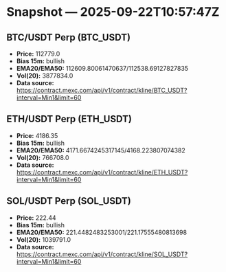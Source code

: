 # Snapshot — 2025-09-22T10:57:47Z

## BTC/USDT Perp (BTC_USDT)
- **Price:** 112779.0
- **Bias 15m:** bullish
- **EMA20/EMA50:** 112609.80061470637/112538.69127827835
- **Vol(20):** 3877834.0
- **Data source:** https://contract.mexc.com/api/v1/contract/kline/BTC_USDT?interval=Min1&limit=60

## ETH/USDT Perp (ETH_USDT)
- **Price:** 4186.35
- **Bias 15m:** bullish
- **EMA20/EMA50:** 4171.6674245317145/4168.223807074382
- **Vol(20):** 766708.0
- **Data source:** https://contract.mexc.com/api/v1/contract/kline/ETH_USDT?interval=Min1&limit=60

## SOL/USDT Perp (SOL_USDT)
- **Price:** 222.44
- **Bias 15m:** bullish
- **EMA20/EMA50:** 221.4482483253001/221.17555480813698
- **Vol(20):** 1039791.0
- **Data source:** https://contract.mexc.com/api/v1/contract/kline/SOL_USDT?interval=Min1&limit=60
